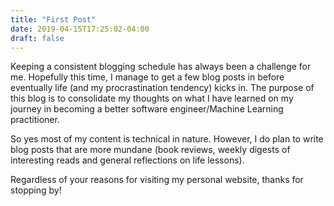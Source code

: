 ```yaml
---
title: "First Post"
date: 2019-04-15T17:25:02-04:00
draft: false
---
```


Keeping a consistent blogging schedule has always been a challenge for me. Hopefully this time, I manage to get a few blog posts in before eventually life (and my procrastination tendency) kicks in. The purpose of this blog is to consolidate my thoughts on what I have learned on my journey in becoming a better software engineer/Machine Learning practitioner. 

So yes most of my content is technical in nature. However, I do plan to write blog posts that are more mundane (book reviews, weekly digests of interesting reads and general reflections on life lessons).

Regardless of your reasons for visiting my personal website, thanks for stopping by!